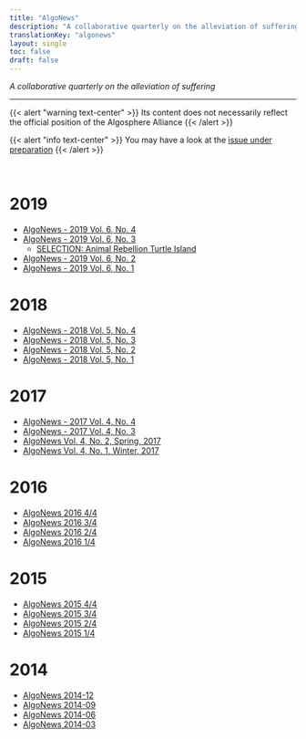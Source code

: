 ```yaml
---
title: "AlgoNews"
description: "A collaborative quarterly on the alleviation of suffering"
translationKey: "algonews"
layout: single
toc: false
draft: false
---
```


<p class="lead text-center"><em>A collaborative quarterly on the alleviation of suffering</em></p>

---
{{< alert "warning text-center" >}}
  Its content does not necessarily reflect the official position of the Algosphere Alliance
{{< /alert >}}

{{< alert "info text-center" >}}
  You may have a look at the [issue under preparation](https://docs.google.com/document/d/1DBa1pEdACvb7VH4y945ULfaAWslGkpCQDZjINOb8l6I/edit)
{{< /alert >}}

<br>

# 2019
- [AlgoNews - 2019 Vol. 6, No. 4](https://docs.google.com/document/d/1qrC8202nwQEGcaT5zj-zsIpvdmCmwME1xIUX3GVEbyU/edit)
- [AlgoNews - 2019 Vol. 6, No. 3](https://docs.google.com/document/d/1g_X5EmaY_2ZiA2I9kaob6_abhhMNYezyIMHqr50Wv2U/edit)
  - [SELECTION: Animal Rebellion Turtle Island](/de/algonews/2019-vol-6-no-3/animal-rebellion-turtle-island)
- [AlgoNews - 2019 Vol. 6, No. 2](https://docs.google.com/document/d/1uyV1QX3hshRotqi_B3xzo8ilop89hPrvCX2voph6fbo/edit#)
- [AlgoNews - 2019 Vol. 6, No. 1](https://docs.google.com/document/d/1_H629x9c68vBNV2G6Y96cmCh2toFgBmiOhtoOQHAW0Y/edit?usp=sharing)

# 2018
- [AlgoNews - 2018 Vol. 5, No. 4](https://docs.google.com/document/d/19zy-rrkFqhK5hSmAqlunfEQutzDF2o3LCk4hDRtONkc/edit?usp=sharing)
- [AlgoNews - 2018 Vol. 5, No. 3](https://docs.google.com/document/d/1a1sJF_H16eVERmwEnoXryGu5rrUFoUBAF7XLBNo9xp4/edit?usp=sharing)
- [AlgoNews - 2018 Vol. 5, No. 2](https://docs.google.com/document/d/1S66Xx8bJuQrW1oJiNnaEsiqs27vQ6aGXCV3JdFE995w/edit?usp=sharing)
- [AlgoNews - 2018 Vol. 5, No. 1](https://docs.google.com/document/d/1mSb9PmbEhI-iv3vyknwO-u-Y_6XNAST3HYHvvGC4feQ/edit?usp=sharing)

# 2017
- [AlgoNews - 2017 Vol. 4, No. 4](https://docs.google.com/document/d/14DNfT7ig-J68ioOba8TDzbdU54oZ-RqMw-DDqjq_AuM/edit#)
- [AlgoNews - 2017 Vol. 4, No. 3](https://docs.google.com/document/d/1DejD0OrXJdA_4lPb8IZ0R2jwrGaK2U7ZpBdOjS2aypA/)
- [AlgoNews Vol. 4, No. 2, Spring, 2017](https://docs.google.com/document/d/1Mndj06uArohAH46E6v3dG19M0UOvKbAkWgOrKZzm4qw/edit#)
- [AlgoNews Vol. 4, No. 1, Winter, 2017](https://docs.google.com/document/d/12iT12asmb3G-Pdeawn3W5Xu6FsH0DqjYFFm_fo0fosI/edit?usp=sharing)

# 2016
- [AlgoNews 2016 4/4](https://docs.google.com/document/d/1QtBGyGPto3WhWjvFv_dlk89vWgzfyH_BbRj7ZOOmF5g/edit)
- [AlgoNews 2016 3/4](https://docs.google.com/document/d/1vDT_ZAudf76t0PjbbS5YxwX-r4gPMNhvAsVZ82zNkn4/edit#)
- [AlgoNews 2016 2/4](https://docs.google.com/document/d/1VvoAJSViVW50y4hoTNYTQITdzDJUki4noZO7P538SfY/edit?usp=sharing)
- [AlgoNews 2016 1/4](https://docs.google.com/document/d/1zPYUVXUKdE0DaxaRir61WhdzZMPV_3WRZiGaD9KqXjk/edit#)

# 2015
- [AlgoNews 2015 4/4](https://docs.google.com/document/d/12yXqtn17XGZUYTrKfuBq5IY1tRz_yuXaIJwOV0zMUR8/edit#)
- [AlgoNews 2015 3/4](https://docs.google.com/document/d/1Ft_-h_xtRkYhPpJcyjxROqElxJnyZeyUEyrk_61saqI/edit?usp=sharing)
- [AlgoNews 2015 2/4](https://docs.google.com/document/d/1nPOeQygNxeqqh4ljc7sGnF0JGu1FSzHO8GkyrEhfYSw/edit)
- [AlgoNews 2015 1/4](https://docs.google.com/document/d/1ddabtWFAqX0JMle8p-B3QX3C_OocM--83YogKel_yDg)

# 2014
- [AlgoNews 2014-12](https://docs.google.com/document/d/1mp1p-BfBfVOtIQEyRKZQIsKbIWTR6-7emjXZMUTOUNY/edit?usp=sharing)
- [AlgoNews 2014-09](http://drive.google.com/open?id=1RJXjinyB1oQ-kC0wiAJHvAU4MjT3K29nPe53VClZqM4)
- [AlgoNews 2014-06](https://docs.google.com/document/d/1E3qm7USvl9FmF0F44fpVyI6hvEJERZwJePkvm82ppcQ/edit)
- [AlgoNews 2014-03](https://docs.google.com/document/d/1JRo4fGjC7SLQU4796tmF39T1O_mwg8SJ8gZcY9NohqE/edit)
